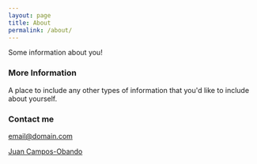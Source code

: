 ```yaml
---
layout: page
title: About
permalink: /about/
---
```


Some information about you!

### More Information

A place to include any other types of information that you'd like to include about yourself.

### Contact me

[email@domain.com](mailto:email@domain.com)

<div class="LI-profile-badge"  data-version="v1" data-size="large" data-locale="en_US" data-type="horizontal" data-theme="light" data-vanity="jcamposobando"><a class="LI-simple-link" href='https://cr.linkedin.com/in/jcamposobando?trk=profile-badge'>Juan Campos-Obando</a></div>

<script type="text/javascript" src="https://platform.linkedin.com/badges/js/profile.js" async defer></script>
